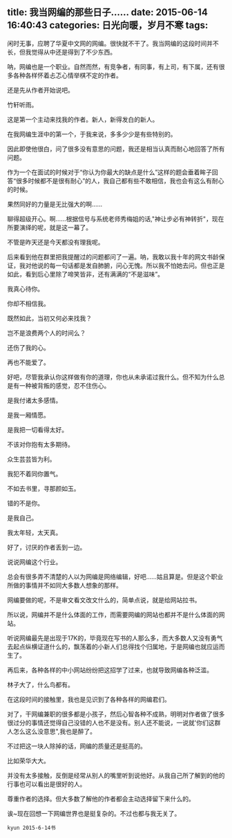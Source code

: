 title: 我当网编的那些日子……
date: 2015-06-14 16:40:43
categories: 日光向暖，岁月不寒
tags:
---

闲时无事，应聘了华夏中文网的网编。很快就不干了。我当网编的这段时间并不长，但我觉得从中还是得到了不少东西。

呐，网编也是一个职业。自然而然，有竞争者，有同事，有上司，有下属，还有很多各种各样怀着忐忑心情举棋不定的作者。

还是先从作者开始说吧。<!-- more -->

竹轩听雨。

这是第一个主动来找我的作者。新人，新得发白的新人。

在我网编生涯中的第一个，于我来说，多多少少是有些特别的。

因此即使他很白，问了很多没有意思的问题，我还是相当认真而耐心地回答了所有问题。

作为一个在面试的时候对于“你认为你最大的缺点是什么”这样的题会垂着眸子回答“很多时候都不是很有耐心”的人，我自己都有些不敢相信，我也会有这么有耐心的时候。

果然同好的力量是无比强大的啊……

聊得超级开心。啊……根据信号与系统老师秀梅姐的话,"神让步必有神转折"，现在所要演绎的呢，就是这一幕了。

不管是昨天还是今天都没有理我呢。

后来看到他在群里把我提醒过的问题都问了一遍。呐，我敢以我十年的网文书龄保证，我对他说的每一句话都是发自肺腑，问心无愧。所以我不怕她去问。但也正是如此，看到后心里除了啼笑皆非，还有满满的“不是滋味”。

我真心待你。

你却不相信我。

既然如此，当初又何必来找我？

岂不是浪费两个人的时间么？

还伤了我的心。

再也不能爱了。

好吧，尽管我承认你这样做有你的道理，你也从未承诺过我什么。但不知为什么总是有一种被背叛的感觉，忍不住伤心。

是我付诸太多感情。

是我一厢情愿。

是我把一切看得太好。

不该对你抱有太多期待。

众生芸芸皆为利。

我犯不着同你置气。

不如去书里，寻那颜如玉。

错的不是你。

是我自己。

我太年轻，太天真。

好了，讨厌的作者丢到一边。

说说网编这个行业。

总会有很多弄不清楚的人以为网编是网络编辑，好吧……姑且算是。但是这个职业所做的事情并不如同大多数人想象的那样。

网编要做的呢，不是审文看文改文什么的，简单点说，就是给网站拉书。

所以说，网编并不是什么体面的工作，而需要网编的网站也都并不是什么体面的网站。

听说网编最先是出现于17K的，毕竟现在写书的人那么多，而大多数人又没有勇气去起点纵横证道什么的，飘荡着的小新人们总得找个归属地，于是网编也就应运而生了。

再后来，各种各样的中小网站纷纷把这招学了过来，也就导致网编各种泛滥。

林子大了，什么鸟都有。

在这段时间的接触里，我也是见识到了各种各样的网编君们。

对了，干网编兼职的很多都是小孩子，然后心智各种不成熟，明明对作者做了很多很过分的事情还觉得自己没错的人也不是没有。别人还不能说，一说就'你们这群人怎么这么没意思",我也是醉了。

不过把这一块人除掉的话，网编的质量还是挺高的。

比如荣华大大。

并没有太多接触，反倒是经常从别人的嘴里听到说他好。从我自己所了解到的他的行事也可以看出是很好的人。

尊重作者的选择。但大多数了解他的作者都会主动选择留下来什么的。

诶~现在回想一下网编世界也是挺复杂的。不过也都与我无关了。

`kyun 2015-6-14书`





